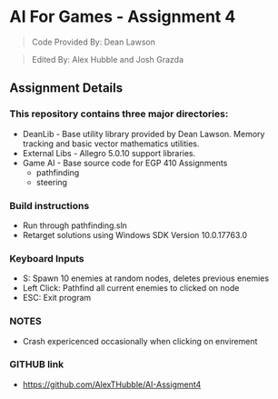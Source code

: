 # AI For Games - Assignment 4
> Code Provided By: Dean Lawson

> Edited By: Alex Hubble and Josh Grazda

## Assignment Details

### This repository contains three major directories:
 * DeanLib - Base utility library provided by Dean Lawson. Memory tracking and basic vector mathematics utilities.
 * External Libs - Allegro 5.0.10 support libraries.
 * Game AI - Base source code for EGP 410 Assignments
   * pathfinding
   * steering

### Build instructions
  * Run through pathfinding.sln
  * Retarget solutions using Windows SDK Version 10.0.17763.0

### Keyboard Inputs
  * S: Spawn 10 enemies at random nodes, deletes previous enemies
  * Left Click: Pathfind all current enemies to clicked on node
  * ESC: Exit program

### NOTES
  * Crash expericenced occasionally when clicking on envirement


### GITHUB link
  * https://github.com/AlexTHubble/AI-Assigment4